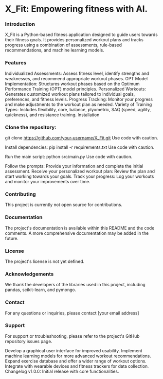 # X_Fit: Empowering fitness with AI.

### Introduction
X_Fit is a Python-based fitness application designed to guide users towards their fitness goals.
It provides personalized workout plans and tracks progress using a combination of assessments, rule-based recommendations, and machine learning models.

### Features
Individualized Assessments: Assess fitness level, identify strengths and weaknesses, and recommend appropriate workout phases.
OPT Model Implementation: Structures workout phases based on the Optimum Performance Training (OPT) model principles.
Personalized Workouts: Generates customized workout plans tailored to individual goals, preferences, and fitness levels.
Progress Tracking: Monitor your progress and make adjustments to the workout plan as needed.
Variety of Training Types: Includes flexibility, core, balance, plyometric, SAQ (speed, agility, quickness), and resistance training.
Installation


### Clone the repository:
git clone https://github.com/your-username/X_Fit.git
Use code with caution.



Install dependencies:
pip install -r requirements.txt
Use code with caution.



Run the main script:
python src/main.py
Use code with caution.

Follow the prompts: Provide your information and complete the initial assessment.
Receive your personalized workout plan: Review the plan and start working towards your goals.
Track your progress: Log your workouts and monitor your improvements over time.

### Contributing
This project is currently not open source for contributions.

### Documentation
The project's documentation is available within this README and the code comments. A more comprehensive documentation may be added in the future.

### License
The project's license is not yet defined.

### Acknowledgements
We thank the developers of the libraries used in this project, including pandas, scikit-learn, and pymongo.

### Contact
For any questions or inquiries, please contact [your email address]

### Support
For support or troubleshooting, please refer to the project's GitHub repository issues page.

Develop a graphical user interface for improved usability.
Implement machine learning models for more advanced workout recommendations.
Expand exercise database and offer a wider range of workout options.
Integrate with wearable devices and fitness trackers for data collection.
Changelog
v1.0.0: Initial release with core functionalities.
